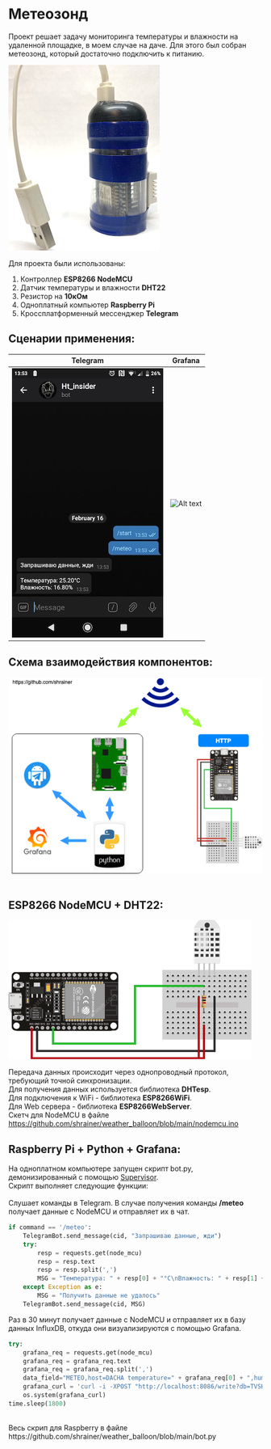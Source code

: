 # Метеозонд

Проект решает задачу мониторинга температуры и влажности на удаленной площадке, в моем случае на даче.
Для этого был собран метеозонд, который достаточно подключить к питанию.

![Alt text](https://github.com/shrainer/weather_balloon/blob/main/img/baloon.png "Telegram Bot")

Для проекта были использованы:
 1. Контроллер <b>ESP8266 NodeMCU</b>
 2. Датчик температуры и влажности <b>DHT22</b>
 3. Резистор на <b>10кОм</b>
 4. Одноплатный компьютер <b>Raspberry Pi</b>
 5. Кроссплатформенный мессенджер <b>Telegram</b>

## Сценарии применения:

| Telegram  | Grafana |
| ------------- | ------------- |
| ![Alt text](https://github.com/shrainer/weather_balloon/blob/main/img/screen_1.jpg "Telegram Bot")  | ![Alt text](https://github.com/shrainer/weather_balloon/blob/main/img/weather_photo.png "Grafana")  |



## Схема взаимодействия компонентов:

![Alt text](https://github.com/shrainer/weather_balloon/blob/main/img/meteo_flow.png "Meteo Flow")
<br>
<br>
## ESP8266 NodeMCU + DHT22:
![Alt text](https://github.com/shrainer/weather_balloon/blob/main/img/nodemcu_dht22.png "NodeMCU")

Передача данных происходит через однопроводный протокол, требующий точной синхронизации.<br>
Для получения данных используется библиотека <b>DHTesp</b>.<br>
Для подключения к WiFi - библиотека <b>ESP8266WiFi</b>.<br>
Для Web сервера - библиотека <b>ESP8266WebServer</b>.<br>
Скетч для NodeMCU в файле https://github.com/shrainer/weather_balloon/blob/main/nodemcu.ino
<br>

## Raspberry Pi + Python + Grafana:

На одноплатном компьютере запущен скрипт bot.py, демонизированный с помощью [Supervisor](http://supervisord.org/).<br>
Скрипт выполняет следующие функции:<br><br>
Слушает команды в Telegram. В случае получения команды <b>/meteo</b> получает данные с NodeMCU и отправляет их в чат.
``` python
if command == '/meteo':
    TelegramBot.send_message(cid, "Запрашиваю данные, жди")
    try:
        resp = requests.get(node_mcu)
        resp = resp.text
        resp = resp.split(',')
        MSG = "Температура: " + resp[0] + "°С\nВлажность: " + resp[1] + "%"
    except Exception as e:
        MSG = "Получить данные не удалось"
    TelegramBot.send_message(cid, MSG)
```

Раз в 30 минут получает данные с NodeMCU и отправляет их в базу данных InfluxDB, откуда они визуализируются с помощью Grafana.
``` python
try:
    grafana_req = requests.get(node_mcu)
    grafana_req = grafana_req.text
    grafana_req = grafana_req.split(',')
    data_field="METEO,host=DACHA temperature=" + grafana_req[0] + ",humidity=" + grafana_req[1]
    grafana_curl = 'curl -i -XPOST "http://localhost:8086/write?db=TVSHOW" --data-binary "' + data_field + '"'
    os.system(grafana_curl)
time.sleep(1800)
```
<br>
Весь скрип для Raspberry в файле https://github.com/shrainer/weather_balloon/blob/main/bot.py
<br>
